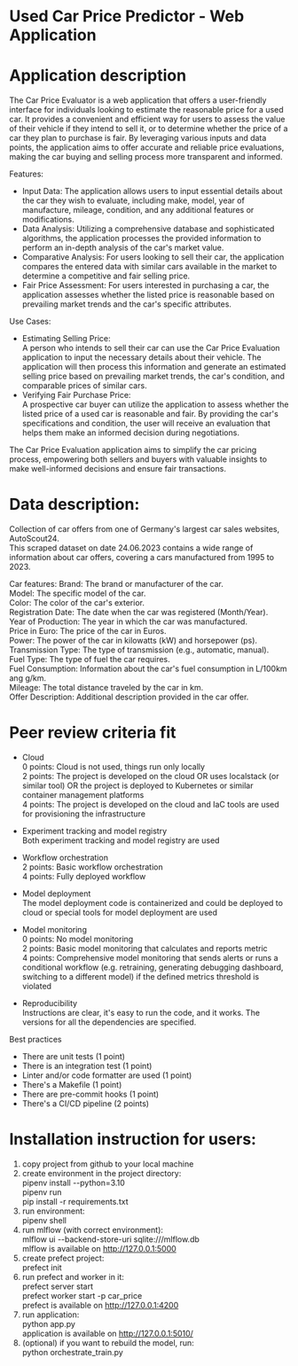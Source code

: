 # Used Car Price Predictor - Web Application

# Application description
The Car Price Evaluator is a web application that offers a user-friendly interface for individuals looking to estimate the reasonable price for a used car. It provides a convenient and efficient way for users to assess the value of their vehicle if they intend to sell it, or to determine whether the price of a car they plan to purchase is fair. By leveraging various inputs and data points, the application aims to offer accurate and reliable price evaluations, making the car buying and selling process more transparent and informed.

Features:
- Input Data: The application allows users to input essential details about the car they wish to evaluate, including make, model, year of manufacture, mileage, condition, and any additional features or modifications. 
- Data Analysis: Utilizing a comprehensive database and sophisticated algorithms, the application processes the provided information to perform an in-depth analysis of the car's market value.
- Comparative Analysis: For users looking to sell their car, the application compares the entered data with similar cars available in the market to determine a competitive and fair selling price.
- Fair Price Assessment: For users interested in purchasing a car, the application assesses whether the listed price is reasonable based on prevailing market trends and the car's specific attributes.

Use Cases:
- Estimating Selling Price:\
  A person who intends to sell their car can use the Car Price Evaluation application to input the necessary details about their vehicle. The application will then process this information and generate an estimated selling price based on prevailing market trends, the car's condition, and comparable prices of similar cars.
- Verifying Fair Purchase Price:\
  A prospective car buyer can utilize the application to assess whether the listed price of a used car is reasonable and fair. By providing the car's specifications and condition, the user will receive an evaluation that helps them make an informed decision during negotiations.

The Car Price Evaluation application aims to simplify the car pricing process, empowering both sellers and buyers with valuable insights to make well-informed decisions and ensure fair transactions.

# Data description:
Collection of car offers from one of Germany's largest car sales websites, AutoScout24.\
This scraped dataset on date 24.06.2023 contains a wide range of information about car offers, 
covering a cars manufactured from 1995 to 2023.

Car features:
    Brand: The brand or manufacturer of the car.\
    Model: The specific model of the car.\
    Color: The color of the car's exterior.\
    Registration Date: The date when the car was registered (Month/Year).\
    Year of Production: The year in which the car was manufactured.\
    Price in Euro: The price of the car in Euros.\
    Power: The power of the car in kilowatts (kW) and horsepower (ps).\
    Transmission Type: The type of transmission (e.g., automatic, manual).\
    Fuel Type: The type of fuel the car requires.\
    Fuel Consumption: Information about the car's fuel consumption in L/100km ang g/km.\
    Mileage: The total distance traveled by the car in km.\
    Offer Description: Additional description provided in the car offer.

# Peer review criteria fit
+ Cloud\
    0 points: Cloud is not used, things run only locally\
    2 points: The project is developed on the cloud OR uses localstack (or similar tool) OR the project is deployed to Kubernetes or similar container management platforms\
    4 points: The project is developed on the cloud and IaC tools are used for provisioning the infrastructure

+ Experiment tracking and model registry\
    Both experiment tracking and model registry are used

+ Workflow orchestration\
    2 points: Basic workflow orchestration\
    4 points: Fully deployed workflow

+ Model deployment\
    The model deployment code is containerized and could be deployed to cloud or special tools for model deployment are used

+ Model monitoring\
    0 points: No model monitoring\
    2 points: Basic model monitoring that calculates and reports metric\
    4 points: Comprehensive model monitoring that sends alerts or runs a conditional workflow (e.g. retraining, generating debugging dashboard, switching to a different model) if the defined metrics threshold is violated

+ Reproducibility\
    Instructions are clear, it's easy to run the code, and it works. The versions for all the dependencies are specified.

Best practices
-    There are unit tests (1 point)
-    There is an integration test (1 point)
-    Linter and/or code formatter are used (1 point)
-    There's a Makefile (1 point)
-    There are pre-commit hooks (1 point)
-    There's a CI/CD pipeline (2 points)


# Installation instruction for users:
1. copy project from github to your local machine
2. create environment in the project directory:\
    pipenv install --python=3.10\
    pipenv run\
    pip install -r requirements.txt
4. run environment:\
    pipenv shell
5. run mlflow (with correct environment):\
    mlflow ui --backend-store-uri sqlite:///mlflow.db\
    mlflow is available on http://127.0.0.1:5000
6. create prefect project:\
    prefect init
7. run prefect and worker in it:\
    prefect server start\
    prefect worker start -p car_price\
    prefect is available on http://127.0.0.1:4200 
8. run application:\
    python app.py\
    application is available on http://127.0.0.1:5010/
9. (optional) if you want to rebuild the model, run:\
    python orchestrate_train.py
